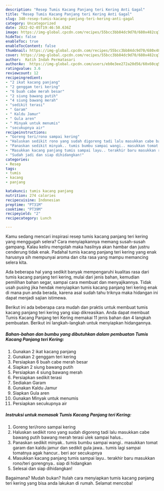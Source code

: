 ```yaml
---
description: "Resep Tumis Kacang Panjang teri Kering Anti Gagal"
title: "Resep Tumis Kacang Panjang teri Kering Anti Gagal"
slug: 340-resep-tumis-kacang-panjang-teri-kering-anti-gagal
category: Uncategorized
date: 2022-02-05T19:46:50.636Z
image: https://img-global.cpcdn.com/recipes/55bcc3bb84dc9d70/680x482cq70/tumis-kacang-panjang-teri-kering-foto-resep-utama.jpg
hideToc: false
enableToc: true
enableTocContent: false
thumbnail: https://img-global.cpcdn.com/recipes/55bcc3bb84dc9d70/680x482cq70/tumis-kacang-panjang-teri-kering-foto-resep-utama.jpg
cover: https://img-global.cpcdn.com/recipes/55bcc3bb84dc9d70/680x482cq70/tumis-kacang-panjang-teri-kering-foto-resep-utama.jpg
author:  Ratih Indah Permatasari
authorAv:  https://img-global.cpcdn.com/users/eb0e3ee272a20d56/60x60cq50/avatar.jpg
ratingvalue: 3.6
reviewcount: 12
recipeingredient:
- "2 ikat kacang panjang"
- "2 genggam teri kering"
- "6 buah cabe merah besar"
- "2 siung bawang putih"
- "4 siung bawang merah"
- "sedikit terasi"
- " Garam"
- " Kaldu Jamur"
- " Gula aren"
- " Minyak untuk menumis"
- "secukupnya air"
recipeinstructions:
- "Goreng teri/rono sampai kering"
- "Haluskan sedikit rono yang sudah digoreng tadi lalu masukkan cabe bawang putih bawang merah terasi ulek sampai halus.."
- "Panaskan sedikit minyak.. tumis bumbu sampai wangi.. masukkan tomat garam dan kaldu jamur dan sedikit gula jawa.. tumis lagi sampai tomatnya agak hancur.. beri aor secukupnya"
- "Masukkan kacang panjang tumis sampai layu.. terakhir baru masukkan rono/teri gorengnya.. siap di hidangkan"
- "Sudah jadi dan siap dihidangkan!"
categories:
- Resep
tags:
- tumis
- kacang
- panjang

katakunci: tumis kacang panjang 
nutrition: 274 calories
recipecuisine: Indonesian
preptime: "PT31M"
cooktime: "PT39M"
recipeyield: "2"
recipecategory: Lunch

---
```



Kamu sedang mencari inspirasi resep tumis kacang panjang teri kering yang menggugah selera? Cara menyiapkannya memang susah-susah gampang. Kalau keliru mengolah maka hasilnya akan hambar dan justru cenderung tidak enak. Padahal tumis kacang panjang teri kering yang enak harusnya sih mempunyai aroma dan cita rasa yang mampu memancing selera kita.


Ada beberapa hal yang sedikit banyak mempengaruhi kualitas rasa dari tumis kacang panjang teri kering, mulai dari jenis bahan, kemudian pemilihan bahan segar, sampai cara membuat dan menyajikannya. Tidak usah pusing jika hendak menyiapkan tumis kacang panjang teri kering enak di mana pun anda berada, karena asal sudah tahu triknya maka hidangan ini dapat menjadi sajian istimewa.




Berikut ini ada beberapa cara mudah dan praktis untuk membuat tumis kacang panjang teri kering yang siap dikreasikan. Anda dapat membuat Tumis Kacang Panjang teri Kering memakai 11 jenis bahan dan 4 langkah pembuatan. Berikut ini langkah-langkah untuk menyiapkan hidangannya.

<!--inarticleads1-->

##### Bahan-bahan dan bumbu yang dibutuhkan dalam pembuatan Tumis Kacang Panjang teri Kering:

1. Gunakan 2 ikat kacang panjang
1. Gunakan 2 genggam teri kering
1. Persiapkan 6 buah cabe merah besar
1. Siapkan 2 siung bawang putih
1. Persiapkan 4 siung bawang merah
1. Persiapkan sedikit terasi
1. Sediakan  Garam
1. Gunakan  Kaldu Jamur
1. Siapkan  Gula aren
1. Gunakan  Minyak untuk menumis
1. Persiapkan secukupnya air




<!--inarticleads2-->

##### Instruksi untuk memasak Tumis Kacang Panjang teri Kering:

1. Goreng teri/rono sampai kering
1. Haluskan sedikit rono yang sudah digoreng tadi lalu masukkan cabe bawang putih bawang merah terasi ulek sampai halus..
1. Panaskan sedikit minyak.. tumis bumbu sampai wangi.. masukkan tomat garam dan kaldu jamur dan sedikit gula jawa.. tumis lagi sampai tomatnya agak hancur.. beri aor secukupnya
1. Masukkan kacang panjang tumis sampai layu.. terakhir baru masukkan rono/teri gorengnya.. siap di hidangkan
1. Selesai dan siap dihidangkan!



Bagaimana? Mudah bukan? Itulah cara menyiapkan tumis kacang panjang teri kering yang bisa anda lakukan di rumah. Selamat mencoba!
